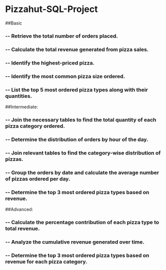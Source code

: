 # Pizzahut-SQL-Project 


##Basic
### -- Retrieve the total number of orders placed.
### -- Calculate the total revenue generated from pizza sales.
### -- Identify the highest-priced pizza.
### -- Identify the most common pizza size ordered.
### -- List the top 5 most ordered pizza types along with their quantities.

##Intermediate:
### -- Join the necessary tables to find the total quantity of each pizza category ordered.
### -- Determine the distribution of orders by hour of the day.
### -- Join relevant tables to find the category-wise distribution of pizzas.
### -- Group the orders by date and calculate the average number of pizzas ordered per day.
### -- Determine the top 3 most ordered pizza types based on revenue.

##Advanced:
### -- Calculate the percentage contribution of each pizza type to total revenue.
### -- Analyze the cumulative revenue generated over time.
### -- Determine the top 3 most ordered pizza types based on revenue for each pizza category.
